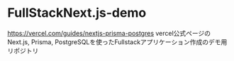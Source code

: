 # FullStackNext.js-demo
https://vercel.com/guides/nextjs-prisma-postgres
vercel公式ページのNext.js, Prisma, PostgreSQLを使ったFullstackアプリケーション作成のデモ用リポジトリ
